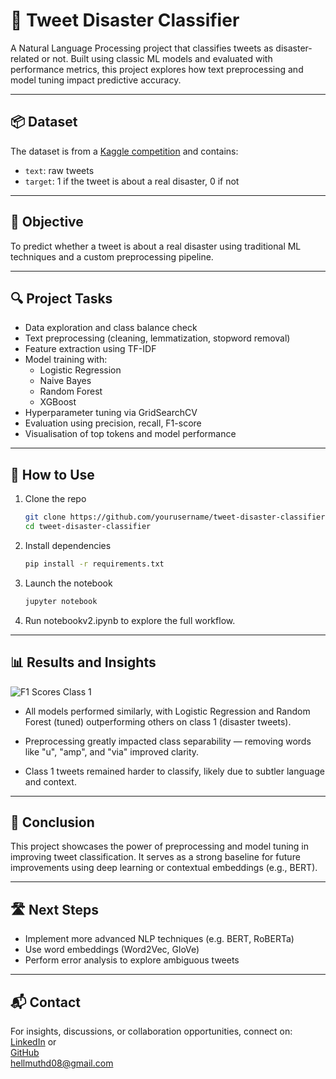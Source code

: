 # 🧠 Tweet Disaster Classifier

A Natural Language Processing project that classifies tweets as disaster-related or not. Built using classic ML models and evaluated with performance metrics, this project explores how text preprocessing and model tuning impact predictive accuracy.

---

## 📦 Dataset

The dataset is from a [Kaggle competition](https://www.kaggle.com/competitions/nlp-getting-started/overview) and contains:

- `text`: raw tweets
- `target`: 1 if the tweet is about a real disaster, 0 if not

---

## 🎯 Objective

To predict whether a tweet is about a real disaster using traditional ML techniques and a custom preprocessing pipeline.

---

## 🔍 Project Tasks

- Data exploration and class balance check
- Text preprocessing (cleaning, lemmatization, stopword removal)
- Feature extraction using TF-IDF
- Model training with:
  - Logistic Regression
  - Naive Bayes
  - Random Forest
  - XGBoost
- Hyperparameter tuning via GridSearchCV
- Evaluation using precision, recall, F1-score
- Visualisation of top tokens and model performance

---

## 🚀 How to Use

1. Clone the repo  
   ```bash
   git clone https://github.com/yourusername/tweet-disaster-classifier.git
   cd tweet-disaster-classifier

2. Install dependencies
   ```bash
   pip install -r requirements.txt
   
3. Launch the notebook
   ```bash
   jupyter notebook
   
4. Run notebookv2.ipynb to explore the full workflow.

---

## 📊 Results and Insights

![F1 Scores Class 1](https://github.com/DanMontHell/nlp-disaster-tweet-classification/blob/main/f1score2.png)

- All models performed similarly, with Logistic Regression and Random Forest (tuned) outperforming others on class 1 (disaster tweets).

- Preprocessing greatly impacted class separability — removing words like "u", "amp", and "via" improved clarity.

- Class 1 tweets remained harder to classify, likely due to subtler language and context.

---

## 📌 Conclusion

This project showcases the power of preprocessing and model tuning in improving tweet classification. It serves as a strong baseline for future improvements using deep learning or contextual embeddings (e.g., BERT).

---

## 🛣️ Next Steps

- Implement more advanced NLP techniques (e.g. BERT, RoBERTa)
- Use word embeddings (Word2Vec, GloVe)
- Perform error analysis to explore ambiguous tweets

----

## 📬 Contact
For insights, discussions, or collaboration opportunities, connect on:  
[LinkedIn](https://www.linkedin.com/in/danhellmuth/) or  
[GitHub](https://github.com/DanMontHell)  
hellmuthd08@gmail.com  
